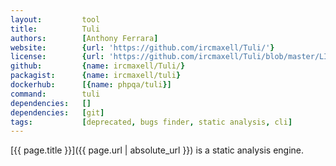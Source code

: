 ```yaml
---
layout:         tool
title:          Tuli
authors:        [Anthony Ferrara]
website:        {url: 'https://github.com/ircmaxell/Tuli/'}
license:        {url: 'https://github.com/ircmaxell/Tuli/blob/master/LICENSE', label: 'MIT License'}
github:         {name: ircmaxell/Tuli/}
packagist:      {name: ircmaxell/tuli}          
dockerhub:      [{name: phpqa/tuli}]     
command:        tuli
dependencies:   []
dependencies:   [git] 
tags:           [deprecated, bugs finder, static analysis, cli] 
---
```


[{{ page.title }}]({{ page.url | absolute_url }}) is a static analysis engine.

<!--more--> 

